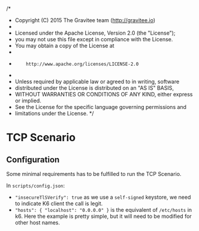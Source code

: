 /*
 * Copyright (C) 2015 The Gravitee team (http://gravitee.io)
 * 
 * Licensed under the Apache License, Version 2.0 (the "License");
 * you may not use this file except in compliance with the License.
 * You may obtain a copy of the License at
 * 
 *         http://www.apache.org/licenses/LICENSE-2.0
 * 
 * Unless required by applicable law or agreed to in writing, software
 * distributed under the License is distributed on an "AS IS" BASIS,
 * WITHOUT WARRANTIES OR CONDITIONS OF ANY KIND, either express or implied.
 * See the License for the specific language governing permissions and
 * limitations under the License.
 */
# TCP Scenario 

## Configuration

Some minimal requirements has to be fulfilled to run the TCP Scenario.

In `scripts/config.json`:

- `"insecureTlSVerify": true` as we use a `self-signed` keystore, we need to indicate K6 client the call is legit.
- `"hosts": { "localhost": "0.0.0.0" }` is the equivalent of `/etc/hosts` in k6. Here the example is pretty simple, but it will need to be modified for other host names.
